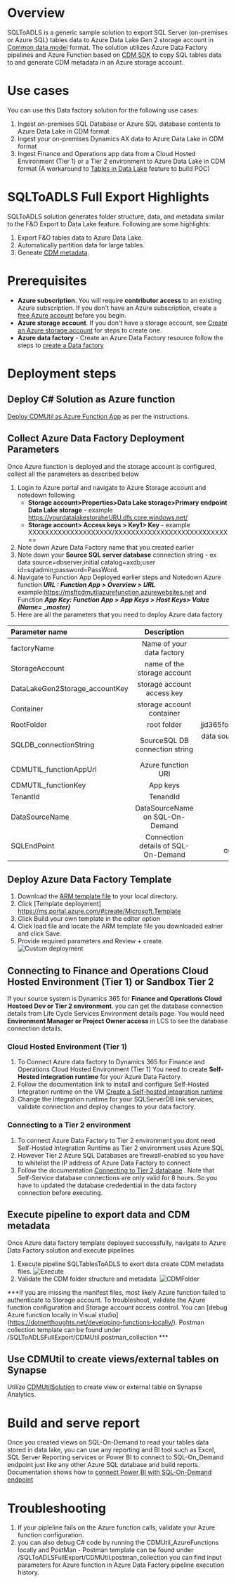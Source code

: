 # Overview 

SQLToADLS is a generic sample solution to export SQL Server (on-premises or Azure SQL) tables data to Azure Data Lake Gen 2 storage account in [Common data model](https://docs.microsoft.com/en-us/common-data-model/) format. The solution utilizes Azure Data Factory pipelines and Azure Function based on [CDM SDK](https://github.com/microsoft/CDM/tree/master/objectModel/CSharp) to copy SQL tables data to and generate CDM metadata in an Azure storage account.  

# Use cases
You can use this Data factory solution for the following use cases:
1. Ingest on-premises SQL Database or Azure SQL database contents to Azure Data Lake in CDM format
2. Ingest your on-premises Dynamics AX data to Azure Data Lake in CDM format
3. Ingest Finance and Operations app data from a Cloud Hosted Environment (Tier 1) or a Tier 2 environment to Azure Data Lake in CDM format (A workaround to [Tables in Data Lake](https://docs.microsoft.com/en-us/dynamics365/fin-ops-core/dev-itpro/data-entities/finance-data-azure-data-lake) feature to build POC)

# SQLToADLS Full Export Highlights  
SQLToADLS solution generates folder structure, data, and metadata similar to the F&O Export to Data Lake feature. Following are some highlights: 

1. Export F&O tables data to Azure Data Lake.
2. Automatically partition data for large tables.  
3. Geneate [CDM metadata](https://docs.microsoft.com/en-us/common-data-model/cdm-manifest).  


# Prerequisites 
- **Azure subscription**. You will require **contributor access** to an existing Azure subscription. If you don't have an Azure subscription, create a [free Azure account](https://azure.microsoft.com/en-us/free/) before you begin. 
- **Azure storage account**. If you don't have a storage account, see [Create an Azure storage account](https://docs.microsoft.com/en-us/azure/storage/common/storage-account-create?tabs=azure-portal#create-a-storage-account) for steps to create one.
- **Azure data factory** - Create an Azure Data Factory resource follow the steps to [create a Data factory](https://docs.microsoft.com/en-us/azure/data-factory/tutorial-copy-data-portal#create-a-data-factory)

# Deployment steps

## Deploy C# Solution as Azure function 
[Deploy CDMUtil as Azure Function App](/Analytics/CDMUtilSolution/deploycdmutil.md) as per the instructions.

## Collect Azure Data Factory Deployment Parameters 
Once Azure function is deployed and the storage account is configured, collect all the parameters as described below 
1. Login to Azure portal and navigate to Azure Storage account and notedown following  
   - **Storage account>Properties>Data Lake storage>Primary endpoint Data Lake storage** - example https://yourdatalakestoraheURU.dfs.core.windows.net/
   - **Storage account> Access keys > Key1> Key** - example XXXXXXXXXXXXXXXXXXXX/XXXXXXXXXXXXXXXXXXXXXXXXXXX== 
2. Note down Azure Data Factory name that you created earlier
3. Note down your **Source SQL server database** connection string - ex data source=dbserver;initial catalog=axdb;user id=sqladmin;password=PassWord. 
4. Navigate to Function App Deployed earlier steps and Notedown Azure function ***URL : Function App > Overview > URL***  example:https://msftcdmutilazurefunction.azurewebsites.net 
and  Function ***App Key: Function App > App Keys > Host Keys> Value (Name= _master)***  
5. Here are all the parameters that you need to deploy Azure data factory

| Parameter name                   | Description                       | Example                |
| :--------------------            | :---------------------:           | --------------------:  |
|factoryName                       | Name of your data factory         |SQLToDataLake           |
|StorageAccount                    | name of the storage account       |d365fodatalakestorage   |
|DataLakeGen2Storage_accountKey    | storage account access key        |Secret key              |
|Container                         | storage account container         | dynamics365-financeandoperations |  
|RootFolder                        | root folder                       | jjd365fo2d9ba7ea6d7563beaos.cloudax.dynamics.com | 
|SQLDB_connectionString            | SourceSQL DB connection string    |data source=dbservername.database.windows.net;initial catalog=databasename;user id=userid;password=PassWord             |    
|CDMUTIL_functionAppUrl            | Azure function URI                | https://cdmutil.azurewebsites.net|
|CDMUTIL_functionKey               | App keys                          | Access key|
|TenantId                          | TenandId                          | Guid|
|DataSourceName                    | DataSourceName on SQL-On-Demand   | Datasource name created on SQL-OnDemand|
|SQLEndPoint                       | Connection details of SQL-On-Demand|Server=d365ftazuresynapsedemo-ondemand.sql.azuresynapse.net;Database=AXDB|

## Deploy Azure Data Factory Template 
1. Download the [ARM template file](/Analytics/AzureDataFactoryARMTemplates/SQLToADLSFullExport/arm_template_V2.json) to your local directory.
2. Click [Template deployment] https://ms.portal.azure.com/#create/Microsoft.Template
3. Click  Build your own template in the editor option
4. Click load file and locate the ARM template file you downloaded ealrier and click Save.
5. Provide required parameters and Review + create. 
![Custom deployment](/Analytics/AzureDataFactoryARMTemplates/SQLToADLSFullExport/CustomDeployment_LI.jpg)

## Connecting to Finance and Operations Cloud Hosted Environment (Tier 1) or Sandbox Tier 2 
If your source system is Dynamics 365 for **Finance and Operations Cloud Hosteed Dev or Tier 2 environment**. 
you can get the database connection details from Life Cycle Services Environment details page. 
You would need **Environment Manager or Project Owner access** in LCS to see the database connection details. 

### Cloud Hosted Environment (Tier 1)  
1. To Connect Azure data factory to Dynamics 365 for Finance and Operations Cloud Hosted Environment (Tier 1)
You need to create **Self-Hosted integration runtime** for your Azure Data Factory.
2. Follow the documentation link to install and configure Self-Hosted Integration runtime on the VM 
[Create a Self-hosted integration runtime](https://docs.microsoft.com/en-us/azure/data-factory/create-self-hosted-integration-runtime#create-a-self-hosted-ir-via-azure-data-factory-ui) 
3. Change the integration runtime for your SQLServerDB link services, validate connection and deploy changes to your data factory.  

### Connecting to a Tier 2 environment 
1. To connect Azure Data Factory to Tier 2 environment you dont need Self-Hosted Integration Runtime as Tier 2 environment uses Azure SQL
2. However Tier 2 Azure SQL Databases are firewall-enabled so you have to whitelist the IP address of Azure Data Factory to connect
3. Follow the documentation [Connecting to Tier 2 database](/Analytics/AzureDataFactoryARMTemplates/SQLToADLSFullExport/ConnectingAFDtoSelf_ServiceDeploymentv2.docx) .
Note that Self-Service database connections are only valid for 8 hours. So you have to updated the database crededential in the data factory connection before executing.

## Execute pipeline to export data and CDM metadata
Once Azure data factory template deployed successfully, navigate to Azure Data Factory solution and execute pipelines
1. Execute pipeline SQLTablesToADLS to exort data create CDM metadata files. 
![Execute](/Analytics/ExecutePipeline.png)
2. Validate the CDM folder structure and metadata. 
![CDMFolder](/Analytics/CDMFolder.PNG)

***If you are missing the manifest files, most likely Azure function failed to authenticate to Storage account. To troubleshoot, validate the Azure function configuration and Storage account access control. You can [debug Azure function locally in Visual studio] (https://dotnetthoughts.net/developing-functions-locally/). Postman collection template can be found under /SQLToADLSFullExport/CDMUtil.postman_collection  ***

## Use CDMUtil to create views/external tables on Synapse 
Utilize [CDMUtilSolution](/Analytics/CDMUtilSolution/readme.md) to create view or external table on Synapse Analytics.


# Build and serve report
Once you created views on SQL-On-Demand to read your tables data stored in data lake, you can use any reporting and BI tool such as Excel, SQL Server Reporting services or Power BI to connect to SQL-On_Demand endpoint just like any other Azure SQL database and build reports. Documentation shows how to [connect Power BI with SQL-On-Demand endpoint](https://docs.microsoft.com/en-us/azure/synapse-analytics/sql/tutorial-connect-power-bi-desktop)

# Troubleshooting 
1. If your pipleline fails on the Azure function calls, validate your Azure function configuration.
2. you can also debug C# code by running the CDMUtil_AzureFunctions locally and PostMan - Postman template can be found under /SQLToADLSFullExport/CDMUtil.postman_collection you can find input parameters for Azure function in Azure Data Factory pipeline execution history. 

